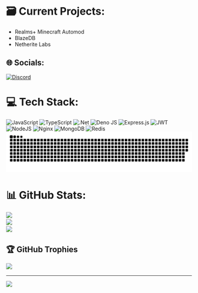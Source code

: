 # 🗃️ Current Projects:
- Realms+ Minecraft Automod
- BlazeDB
- Netherite Labs


## 🌐 Socials:
[![Discord](https://img.shields.io/badge/Discord-%237289DA.svg?logo=discord&logoColor=white)](https://discord.gg/aras)

# 💻 Tech Stack:
![JavaScript](https://img.shields.io/badge/javascript-%23323330.svg?style=for-the-badge&logo=javascript&logoColor=%23F7DF1E) ![TypeScript](https://img.shields.io/badge/typescript-%23007ACC.svg?style=for-the-badge&logo=typescript&logoColor=white) ![.Net](https://img.shields.io/badge/.NET-5C2D91?style=for-the-badge&logo=.net&logoColor=white) ![Deno JS](https://img.shields.io/badge/deno%20js-000000?style=for-the-badge&logo=deno&logoColor=white) ![Express.js](https://img.shields.io/badge/express.js-%23404d59.svg?style=for-the-badge&logo=express&logoColor=%2361DAFB) ![JWT](https://img.shields.io/badge/JWT-black?style=for-the-badge&logo=JSON%20web%20tokens) ![NodeJS](https://img.shields.io/badge/node.js-6DA55F?style=for-the-badge&logo=node.js&logoColor=white) ![Nginx](https://img.shields.io/badge/nginx-%23009639.svg?style=for-the-badge&logo=nginx&logoColor=white) ![MongoDB](https://img.shields.io/badge/MongoDB-%234ea94b.svg?style=for-the-badge&logo=mongodb&logoColor=white) ![Redis](https://img.shields.io/badge/redis-%23DD0031.svg?style=for-the-badge&logo=redis&logoColor=white)
<picture>
  <source media="(prefers-color-scheme: dark)" srcset="https://raw.githubusercontent.com/NoVa-Gh0ul/NoVa-Gh0ul/output/github-snake-dark.svg" />
  <source media="(prefers-color-scheme: light)" srcset="https://raw.githubusercontent.com/NoVa-Gh0ul/NoVa-Gh0ul/output/github-snake.svg" />
  <img alt="github-snake" src="https://raw.githubusercontent.com/NoVa-Gh0ul/NoVa-Gh0ul/output/github-snake.svg" />
</picture>

# 📊 GitHub Stats:
![](https://github-readme-stats.vercel.app/api?username=NoVa-Gh0ul&theme=dark&hide_border=false&include_all_commits=true&count_private=true)<br/>
![](https://github-readme-streak-stats.herokuapp.com/?user=NoVa-Gh0ul&theme=dark&hide_border=false)<br/>
![](https://github-readme-stats.vercel.app/api/top-langs/?username=NoVa-Gh0ul&theme=dark&hide_border=false&include_all_commits=true&count_private=true&layout=compact)

## 🏆 GitHub Trophies
![](https://github-profile-trophy.vercel.app/?username=NoVa-Gh0ul&theme=radical&no-frame=false&no-bg=false&margin-w=4)

---
[![](https://visitcount.itsvg.in/api?id=NoVa-Gh0ul&icon=9&color=3)](https://visitcount.itsvg.in)
